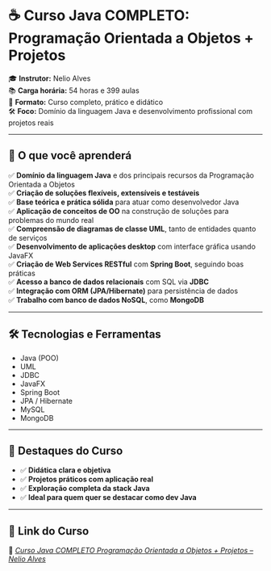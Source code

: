 # ☕ Curso Java COMPLETO: Programação Orientada a Objetos + Projetos

🎓 **Instrutor:** Nelio Alves  
📚 **Carga horária:** 54 horas e 399 aulas  
📌 **Formato:** Curso completo, prático e didático  
🛠️ **Foco:** Domínio da linguagem Java e desenvolvimento profissional com projetos reais

---

## 📌 O que você aprenderá

✅ **Domínio da linguagem Java** e dos principais recursos da Programação Orientada a Objetos  
✅ **Criação de soluções flexíveis, extensíveis e testáveis**  
✅ **Base teórica e prática sólida** para atuar como desenvolvedor Java  
✅ **Aplicação de conceitos de OO** na construção de soluções para problemas do mundo real  
✅ **Compreensão de diagramas de classe UML**, tanto de entidades quanto de serviços  
✅ **Desenvolvimento de aplicações desktop** com interface gráfica usando JavaFX  
✅ **Criação de Web Services RESTful** com **Spring Boot**, seguindo boas práticas  
✅ **Acesso a banco de dados relacionais** com SQL via **JDBC**  
✅ **Integração com ORM (JPA/Hibernate)** para persistência de dados  
✅ **Trabalho com banco de dados NoSQL**, como **MongoDB**

---

## 🛠️ Tecnologias e Ferramentas

- Java (POO)
- UML
- JDBC
- JavaFX
- Spring Boot
- JPA / Hibernate
- MySQL
- MongoDB

---

## 🌟 Destaques do Curso

- ✅ **Didática clara e objetiva**
- ✅ **Projetos práticos com aplicação real**
- ✅ **Exploração completa da stack Java**
- ✅ **Ideal para quem quer se destacar como dev Java**

---


## 📌 Link do Curso

🔗 _[Curso Java COMPLETO Programação Orientada a Objetos + Projetos – Nelio Alves](https://www.udemy.com/course/java-curso-completo)_  
